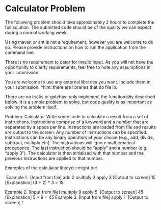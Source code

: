 # Calculator Problem

The following problem should take approximately 2 hours to complete the full solution.  The submitted code should be of the quality we can expect during a normal working week.

Using maven or ant is not a requirement; however you are welcome to do so.  Please provide instructions on how to run the application from the command line.  

There is no requirement to cater for invalid input.  As you will not have the opportunity to clarify requirements, feel free to note any assumptions in your submission.

You are welcome to use any external libraries you want.  Include them in your submission.  *hint: there are libraries that do file io.

There are no tricks or gotchas: only implement the functionality described below.  It is a simple problem to solve, but code quality is as important as solving the problem itself.


Problem: Calculator
Write some code to calculate a result from a set of instructions.  Instructions comprise of a keyword and a number that are separated by a space per line.  Instructions are loaded from file and results are output to the screen. Any number of Instructions can be specified. Instructions can be any binary operators of your choice (e.g., add, divide, subtract, multiply etc).  The instructions will ignore mathematical precedence. The last instruction should be “apply” and a number (e.g., “apply 3”). The calculator is then initialised with that number and the previous instructions are applied to that number.

Examples of the calculator lifecycle might be:


 Example 1.
 [Input from file]
add 2
multiply 3
apply 3
[Output to screen]
15
 
[Explanation]
(3 + 2) * 3 = 15
 

Example 2.
[Input from file]
multiply 9
apply 5
 [Output to screen]
45
 
[Explanation]
5 * 9 = 45
Example 3.
[Input from file]
apply 1
 [Output to screen]
1
